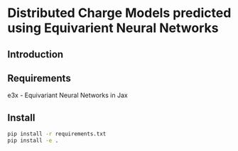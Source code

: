 # Distributed Charge Models predicted using Equivarient Neural Networks

## Introduction

## Requirements

e3x - Equivariant Neural Networks in Jax

## Install

```bash
pip install -r requirements.txt
pip install -e .
```
